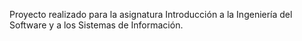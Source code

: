 Proyecto realizado para la asignatura Introducción a la Ingeniería del Software y a los Sistemas de Información.
